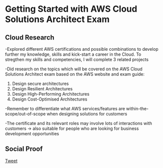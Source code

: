 
# Getting Started with AWS Cloud Solutions Architect Exam 


## Cloud Research

-Explored different AWS certifications and possible combinations to develop further my knowledge, skills and kick-start a career in the Cloud. To stregthen my skills and competencies, I will complete 3 related projects 

-Did research on the topics which will be covered on the AWS Cloud Solutions Architect exam based on the AWS website and exam guide:
1. Design secure architectures
2. Design Resilient Architectures 
3. Design High-Performing Architectures 
4. Design Cost-Optimised Architectures 

-Remember to differentiate what AWS services/features are within-the-scope/out-of-scope when designing solutions for customers 

-The certificate and its relevant roles may involve lots of interactions with customers -> also suitable for people who are looking for business development opportunities 

## Social Proof

[Tweet](https://twitter.com/Sandy87163104/status/1621585516507316229)
